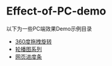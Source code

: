 # Effect-of-PC-demo

以下为一些PC端效果Demo示例目录

* [360度拖拽旋转](00360度拖拽旋转/README.md)
* [轮播图系列](01轮播系列/01-1QQ幻灯片/README.md)
* [网页进度条](02网页进度条/README.md)

